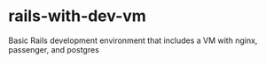 # rails-with-dev-vm
Basic Rails development environment that includes a VM with nginx, passenger, and postgres
